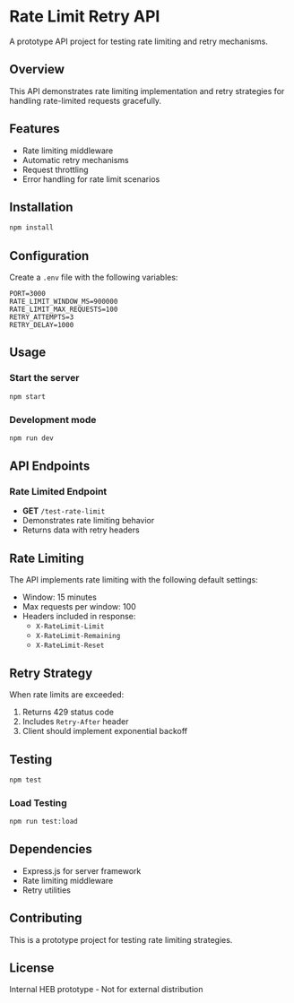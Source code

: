 # Rate Limit Retry API

A prototype API project for testing rate limiting and retry mechanisms.

## Overview

This API demonstrates rate limiting implementation and retry strategies for handling rate-limited requests gracefully.

## Features

- Rate limiting middleware
- Automatic retry mechanisms
- Request throttling
- Error handling for rate limit scenarios

## Installation

```bash
npm install
```

## Configuration

Create a `.env` file with the following variables:

```env
PORT=3000
RATE_LIMIT_WINDOW_MS=900000
RATE_LIMIT_MAX_REQUESTS=100
RETRY_ATTEMPTS=3
RETRY_DELAY=1000
```

## Usage

### Start the server

```bash
npm start
```

### Development mode

```bash
npm run dev
```

## API Endpoints

### Rate Limited Endpoint
- **GET** `/test-rate-limit`
- Demonstrates rate limiting behavior
- Returns data with retry headers

## Rate Limiting

The API implements rate limiting with the following default settings:
- Window: 15 minutes
- Max requests per window: 100
- Headers included in response:
  - `X-RateLimit-Limit`
  - `X-RateLimit-Remaining`
  - `X-RateLimit-Reset`

## Retry Strategy

When rate limits are exceeded:
1. Returns 429 status code
2. Includes `Retry-After` header
3. Client should implement exponential backoff

## Testing

```bash
npm test
```

### Load Testing

```bash
npm run test:load
```

## Dependencies

- Express.js for server framework
- Rate limiting middleware
- Retry utilities

## Contributing

This is a prototype project for testing rate limiting strategies.

## License

Internal HEB prototype - Not for external distribution
